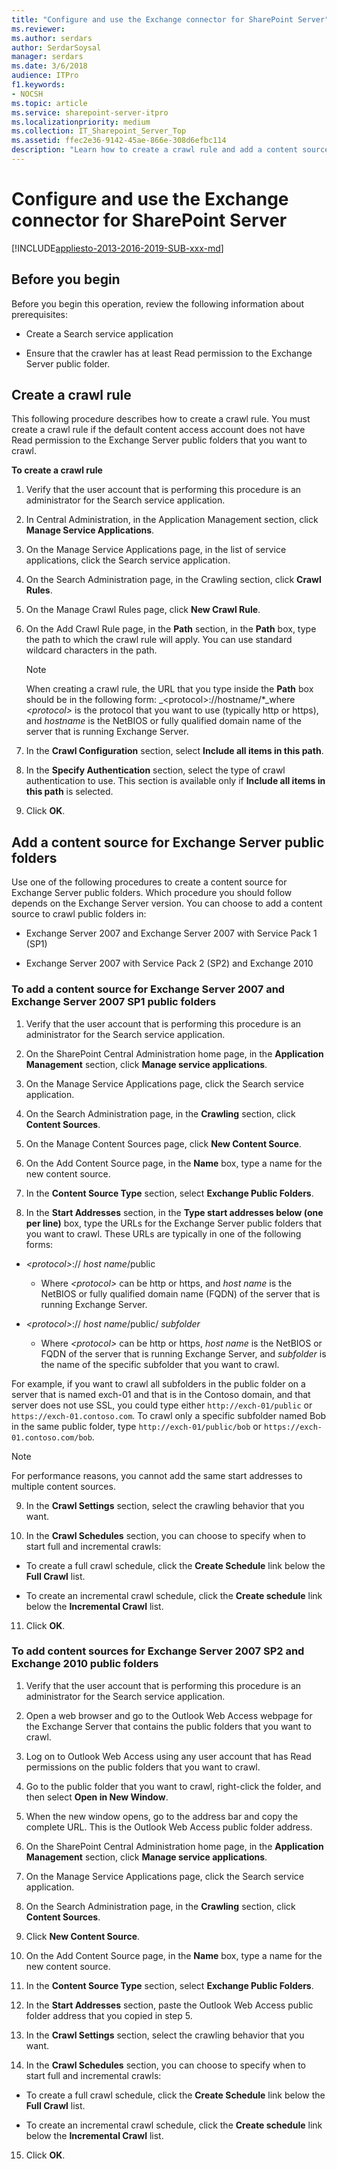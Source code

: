 ```yaml
---
title: "Configure and use the Exchange connector for SharePoint Server"
ms.reviewer: 
ms.author: serdars
author: SerdarSoysal
manager: serdars
ms.date: 3/6/2018
audience: ITPro
f1.keywords:
- NOCSH
ms.topic: article
ms.service: sharepoint-server-itpro
ms.localizationpriority: medium
ms.collection: IT_Sharepoint_Server_Top
ms.assetid: ffec2e36-9142-45ae-866e-308d6efbc114
description: "Learn how to create a crawl rule and add a content source to crawl Exchange Server public folders."
---
```


# Configure and use the Exchange connector for SharePoint Server

[!INCLUDE[appliesto-2013-2016-2019-SUB-xxx-md](../includes/appliesto-2013-2016-2019-SUB-xxx-md.md)]
    
## Before you begin
<a name="begin"> </a>

Before you begin this operation, review the following information about prerequisites:
  
- Create a Search service application
    
- Ensure that the crawler has at least Read permission to the Exchange Server public folder.
    
## Create a crawl rule
<a name="proc1"> </a>

This following procedure describes how to create a crawl rule. You must create a crawl rule if the default content access account does not have Read permission to the Exchange Server public folders that you want to crawl.
  
 **To create a crawl rule**
  
1. Verify that the user account that is performing this procedure is an administrator for the Search service application.
    
2. In Central Administration, in the Application Management section, click **Manage Service Applications**.
    
3. On the Manage Service Applications page, in the list of service applications, click the Search service application.
    
4. On the Search Administration page, in the Crawling section, click **Crawl Rules**. 
    
5. On the Manage Crawl Rules page, click **New Crawl Rule**. 
    
6. On the Add Crawl Rule page, in the **Path** section, in the **Path** box, type the path to which the crawl rule will apply. You can use standard wildcard characters in the path. 
    
    > [!NOTE]
    > When creating a crawl rule, the URL that you type inside the **Path** box should be in the following form:  _\<protocol\>://hostname/\*_where  _\<protocol\>_ is the protocol that you want to use (typically http or https), and  _hostname_ is the NetBIOS or fully qualified domain name of the server that is running Exchange Server. 
  
7. In the **Crawl Configuration** section, select **Include all items in this path**.
    
8. In the **Specify Authentication** section, select the type of crawl authentication to use. This section is available only if **Include all items in this path** is selected. 
    
9. Click **OK**.
    
## Add a content source for Exchange Server public folders
<a name="proc2"> </a>

Use one of the following procedures to create a content source for Exchange Server public folders. Which procedure you should follow depends on the Exchange Server version. You can choose to add a content source to crawl public folders in: 
  
- Exchange Server 2007 and Exchange Server 2007 with Service Pack 1 (SP1)
    
- Exchange Server 2007 with Service Pack 2 (SP2) and Exchange 2010
    
### To add a content source for Exchange Server 2007 and Exchange Server 2007 SP1 public folders

1. Verify that the user account that is performing this procedure is an administrator for the Search service application.
    
2. On the SharePoint Central Administration home page, in the **Application Management** section, click **Manage service applications**.
    
3. On the Manage Service Applications page, click the Search service application.
    
4. On the Search Administration page, in the **Crawling** section, click **Content Sources**.
    
5. On the Manage Content Sources page, click **New Content Source**.
    
6. On the Add Content Source page, in the **Name** box, type a name for the new content source. 
    
7. In the **Content Source Type** section, select **Exchange Public Folders**.
    
8. In the **Start Addresses** section, in the **Type start addresses below (one per line)** box, type the URLs for the Exchange Server public folders that you want to crawl. These URLs are typically in one of the following forms: 
    
  -  _\<protocol\>_:// _host name_/public
     - Where  _\<protocol\>_ can be http or https, and  _host name_ is the NetBIOS or fully qualified domain name (FQDN) of the server that is running Exchange Server. 
    
  -  _\<protocol\>_:// _host name_/public/ _subfolder_
     - Where  _\<protocol\>_ can be http or https,  _host name_ is the NetBIOS or FQDN of the server that is running Exchange Server, and  _subfolder_ is the name of the specific subfolder that you want to crawl. 
    
  For example, if you want to crawl all subfolders in the public folder on a server that is named exch-01 and that is in the Contoso domain, and that server does not use SSL, you could type either `http://exch-01/public` or `https://exch-01.contoso.com`. To crawl only a specific subfolder named Bob in the same public folder, type `http://exch-01/public/bob` or `https://exch-01.contoso.com/bob`.
    
  > [!NOTE]
  > For performance reasons, you cannot add the same start addresses to multiple content sources. 
  
9. In the **Crawl Settings** section, select the crawling behavior that you want. 
    
10. In the **Crawl Schedules** section, you can choose to specify when to start full and incremental crawls: 
    
  - To create a full crawl schedule, click the **Create Schedule** link below the **Full Crawl** list. 
    
  - To create an incremental crawl schedule, click the **Create schedule** link below the **Incremental Crawl** list. 
    
11. Click **OK**.
    
### To add content sources for Exchange Server 2007 SP2 and Exchange 2010 public folders

1. Verify that the user account that is performing this procedure is an administrator for the Search service application.
    
2. Open a web browser and go to the Outlook Web Access webpage for the Exchange Server that contains the public folders that you want to crawl.
    
3. Log on to Outlook Web Access using any user account that has Read permissions on the public folders that you want to crawl.
    
4. Go to the public folder that you want to crawl, right-click the folder, and then select **Open in New Window**.
    
5. When the new window opens, go to the address bar and copy the complete URL. This is the Outlook Web Access public folder address.
    
6. On the SharePoint Central Administration home page, in the **Application Management** section, click **Manage service applications**.
    
7. On the Manage Service Applications page, click the Search service application.
    
8. On the Search Administration page, in the **Crawling** section, click **Content Sources**.
    
9. Click **New Content Source**. 
    
10. On the Add Content Source page, in the **Name** box, type a name for the new content source. 
    
11. In the **Content Source Type** section, select **Exchange Public Folders**.
    
12. In the **Start Addresses** section, paste the Outlook Web Access public folder address that you copied in step 5. 
    
13. In the **Crawl Settings** section, select the crawling behavior that you want. 
    
14. In the **Crawl Schedules** section, you can choose to specify when to start full and incremental crawls: 
    
  - To create a full crawl schedule, click the **Create Schedule** link below the **Full Crawl** list. 
    
  - To create an incremental crawl schedule, click the **Create schedule** link below the **Incremental Crawl** list. 
    
15. Click **OK**.
    

